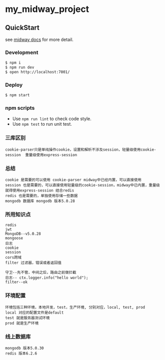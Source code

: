 # my_midway_project

## QuickStart

<!-- add docs here for user -->

see [midway docs][midway] for more detail.

### Development

```bash
$ npm i
$ npm run dev
$ open http://localhost:7001/
```

### Deploy

```bash
$ npm start
```

### npm scripts

- Use `npm run lint` to check code style.
- Use `npm test` to run unit test.


[midway]: https://midwayjs.org

### 三库区别
```
cookie-parser只是单纯操作cookie，设置和解析不涉及session，轻量级使用cookie-session  重量级使用express-session
```

### 总结
```
cookie 是需要的可以使用 cookie-parser midway中已经内置，可以直接使用
session 也是需要的，可以直接使用轻量级的cookie-session，midway中已内置，重量级就得使用express-session 结合redis
redis 也是需要的，单独使用存储一些数据
mongodb 数据库 mongodb 版本5.0.28
```

### 所用知识点
```
redis
jwt
MongoDB--v5.0.28
mongoose
日志
cookie
session
cors跨域
filter 过滤器，错误或者返回值

守卫--先不管，中间之后，路由之前做拦截
日志-- ctx.logger.info("hello world");
filter--ok

```
### 环境配置
``` 
环境包括三种环境，本地开发，test，生产环境, 分别对应，local, test, prod
local 对应的配置文件是default
test 就是服务器测试环境
prod 就是生产环境
```

### 线上数据库
```
mongodb 版本5.0.30
redis 版本6.2.6

```